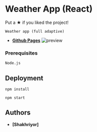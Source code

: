 # Weather App (React) 
Put a ★ if you liked the project!
```
Weather app (full adaptive)
```
* **[Github Pages](https://shakhriyor348.github.io/weather-app/)** 
![preview](https://user-images.githubusercontent.com/88163502/187239591-b1198e28-893e-4939-b925-6778703edb3f.png)




### Prerequisites


```
Node.js
```

## Deployment

```
npm install
```
```
npm start
```

## Authors

* **[Shakhriyor]** 

